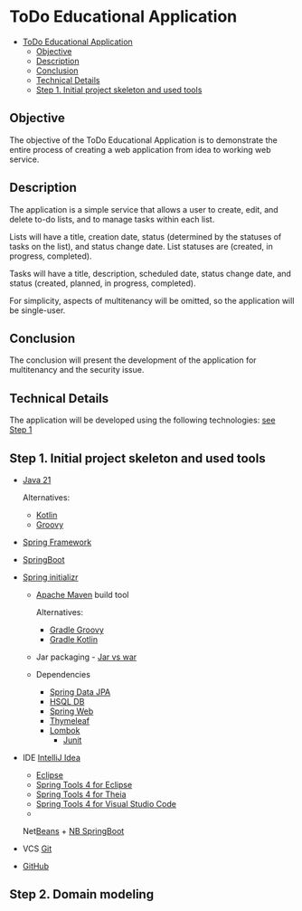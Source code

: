 # ToDo Educational Application

<!-- TOC -->

* [ToDo Educational Application](#todo-educational-application)
    * [Objective](#objective)
    * [Description](#description)
    * [Conclusion](#conclusion)
    * [Technical Details](#technical-details)
    * [Step 1. Initial project skeleton and used tools](#step-1-initial-project-skeleton-and-used-tools)

<!-- TOC -->

## Objective

The objective of the ToDo Educational Application is to demonstrate the entire process of creating a web application
from idea to working web service.

## Description

The application is a simple service that allows a user to create, edit, and delete to-do lists, and to manage tasks
within each list.

Lists will have a title, creation date, status (determined by the statuses of tasks on the list), and status change
date. List statuses are (created, in progress, completed).

Tasks will have a title, description, scheduled date, status change date, and status (created, planned, in progress,
completed).

For simplicity, aspects of multitenancy will be omitted, so the application will be single-user.

## Conclusion

The conclusion will present the development of the application for multitenancy and the security issue.

## Technical Details

The application will be developed using the following technologies:
[see Step 1](#step-1-initial-project-skeleton-and-used-tools)

## Step 1. Initial project skeleton and used tools

* [Java 21](https://openjdk.org/projects/jdk/21/)

  Alternatives:
    * [Kotlin](https://kotlinlang.org/)
    * [Groovy](https://groovy-lang.org/)
* [Spring Framework](https://spring.io/projects/spring-framework)
* [SpringBoot](https://spring.io/projects/spring-boot)
* [Spring initializr](https://start.spring.io/)
    * [Apache Maven](https://maven.apache.org/) build tool

      Alternatives:
        * [Gradle Groovy](https://gradle.org/)
        * [Gradle Kotlin](https://gradle.org/kotlin/)
    * Jar packaging - [Jar vs war](https://www.baeldung.com/java-jar-war-packaging)
    * Dependencies
        * [Spring Data JPA](https://spring.io/projects/spring-data-jpa)
        * [HSQL DB](https://hsqldb.org/)
        * [Spring Web](https://spring.io/guides/gs/serving-web-content/)
      * [Thymeleaf](https://www.thymeleaf.org/)
      * [Lombok](https://projectlombok.org/)
        * [Junit](https://junit.org/junit5/)
* IDE [IntelliJ Idea](https://www.jetbrains.com/idea/)
    * [Eclipse](https://www.eclipse.org/)
    * [Spring Tools 4 for Eclipse](https://spring.io/tools)
    * [Spring Tools 4 for Theia](https://github.com/spring-projects/sts4/wiki/Installation#theia)
    * [Spring Tools 4 for Visual Studio Code](https://marketplace.visualstudio.com/items?itemName=vmware.vscode-boot-dev-pack)
    *
  Net[Beans](https://netbeans.apache.org/front/main/) + [NB SpringBoot](https://plugins.netbeans.apache.org/catalogue/?id=4)
* VCS [Git](https://git-scm.com/)
* [GitHub](https://github.com/)

## Step 2. Domain modeling

